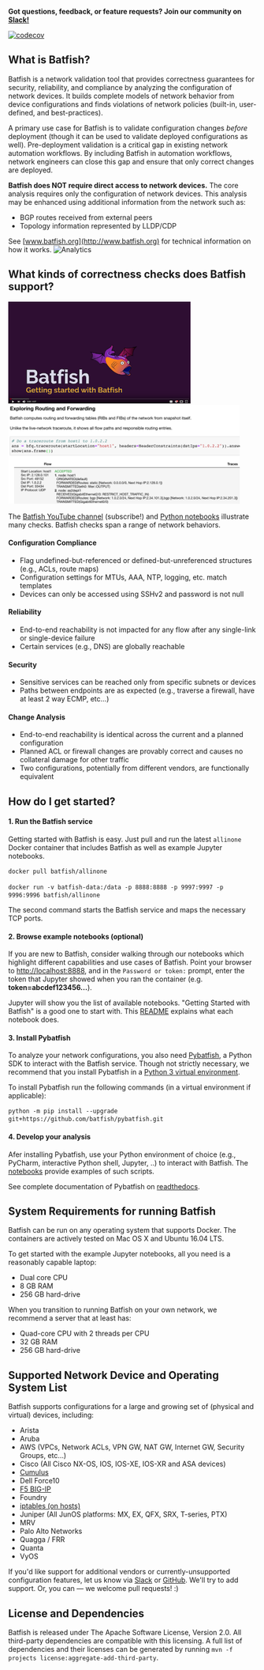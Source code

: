 
**Got questions, feedback, or feature requests? Join our community on [Slack!](https://join.slack.com/t/batfish-org/shared_invite/enQtMzA0Nzg2OTAzNzQ1LTUxOTJlY2YyNTVlNGQ3MTJkOTIwZTU2YjY3YzRjZWFiYzE4ODE5ODZiNjA4NGI5NTJhZmU2ZTllOTMwZDhjMzA)**

[![codecov](https://codecov.io/gh/batfish/batfish/branch/master/graph/badge.svg)](https://codecov.io/gh/batfish/batfish)

## What is Batfish?

Batfish is a network validation tool that provides correctness guarantees for security, reliability, and compliance by analyzing the configuration of network devices. It builds complete models of network behavior from device configurations and finds violations of network policies (built-in, user-defined, and best-practices).

A primary use case for Batfish is to validate configuration changes *before* deployment (though it can be used to validate deployed configurations as well). Pre-deployment validation is a critical gap in existing network automation workflows. By including Batfish in automation workflows, network engineers can close this gap and ensure that only correct changes are deployed.

**Batfish does NOT require direct access to network devices.** The core analysis requires only the configuration of network devices. This analysis may be enhanced using additional information from the network such as:
* BGP routes received from external peers
* Topology information represented by LLDP/CDP

See [www.batfish.org](http://www.batfish.org) for technical information on how it works. ![Analytics](https://ga-beacon.appspot.com/UA-100596389-3/open-source/batfish?pixel&useReferer)

## What kinds of correctness checks does Batfish support?

[<img src=batfish_video.png width=370>](https://www.youtube.com/channel/UCA-OUW_3IOt9U_s60KvmJYA/videos)
[<img src=batfish_notebook.png width=470>](https://github.com/batfish/pybatfish/tree/master/jupyter_notebooks)

The [Batfish YouTube channel](https://www.youtube.com/channel/UCA-OUW_3IOt9U_s60KvmJYA/videos) (subscribe!) and [Python notebooks](https://github.com/batfish/pybatfish/tree/master/jupyter_notebooks) illustrate many checks. Batfish checks span a range of network behaviors.
#### Configuration Compliance
* Flag undefined-but-referenced or defined-but-unreferenced structures (e.g., ACLs, route maps)
* Configuration settings for MTUs, AAA, NTP, logging, etc. match templates
* Devices can only be accessed using SSHv2 and password is not null
#### Reliability
* End-to-end reachability is not impacted for any flow after any single-link or single-device failure
* Certain services (e.g., DNS) are globally reachable
#### Security
* Sensitive services can be reached only from specific subnets or devices
* Paths between endpoints are as expected (e.g., traverse a firewall, have at least 2 way ECMP, etc...)
#### Change Analysis
* End-to-end reachability is identical across the current and a planned configuration
* Planned ACL or firewall changes are provably correct and causes no collateral damage for other traffic
* Two configurations, potentially from different vendors, are functionally equivalent



## How do I get started?

#### 1. Run the Batfish service
Getting started with Batfish is easy. Just pull and run the latest `allinone` Docker container that includes Batfish as well as example Jupyter notebooks. 

    docker pull batfish/allinone
   
    docker run -v batfish-data:/data -p 8888:8888 -p 9997:9997 -p 9996:9996 batfish/allinone

The second command starts the Batfish service and maps the necessary TCP ports. 

#### 2. Browse example notebooks (optional)

If you are new to Batfish, consider walking through our notebooks which highlight different capabilities and use cases of Batfish. Point your browser to [http://localhost:8888](http://localhost:8888), and in the `Password or token:` prompt, enter the token that Jupyter showed when you ran the container (e.g. **token=abcdef123456...**). 

Jupyter will show you the list of available notebooks. "Getting Started with Batfish" is a good one to start with. This [README](https://github.com/batfish/pybatfish/tree/master/jupyter_notebooks) explains what each notebook does. 


#### 3. Install Pybatfish

To analyze your network configurations, you also need [Pybatfish](https://www.github.com/batfish/pybatfish), a Python SDK to interact with the Batfish service. Though not strictly necessary, we recommend that you install Pybatfish in a [Python 3 virtual environment](https://docs.python.org/3/library/venv.html). 

To install Pybatfish run the following commands (in a virtual environment if applicable):

    python -m pip install --upgrade git+https://github.com/batfish/pybatfish.git

#### 4. Develop your analysis 

Afer installing Pybatfish, use your Python environment of choice (e.g., PyCharm, interactive Python shell, Jupyter, ..) to interact with Batfish. The [notebooks](https://github.com/batfish/pybatfish/tree/master/jupyter_notebooks) provide examples of such scripts. 

See complete documentation of Pybatfish on [readthedocs](https://pybatfish.readthedocs.io/en/latest/quickstart.html).


## System Requirements for running Batfish

Batfish can be run on any operating system that supports Docker. The containers are actively tested on Mac OS X and Ubuntu 16.04 LTS.

To get started with the example Jupyter notebooks, all you need is a reasonably capable laptop:

* Dual core CPU
* 8 GB RAM
* 256 GB hard-drive

When you transition to running Batfish on your own network, we recommend a server that at least has:

* Quad-core CPU with 2 threads per CPU
* 32 GB RAM
* 256 GB hard-drive


## Supported Network Device and Operating System List

Batfish supports configurations for a large and growing set of (physical and virtual) devices, including:

* Arista
* Aruba
* AWS (VPCs, Network ACLs, VPN GW, NAT GW, Internet GW, Security Groups, etc…)
* Cisco (All Cisco NX-OS, IOS, IOS-XE, IOS-XR and ASA devices)
* [Cumulus](https://github.com/batfish/batfish/wiki/Packaging-snapshots-for-analysis#format-for-cumulus-configuration-files)
* Dell Force10
* [F5 BIG-IP](https://github.com/batfish/batfish/wiki/Packaging-snapshots-for-analysis#format-for-f5-big-ip-configuration-files)
* Foundry
* [iptables (on hosts)](https://github.com/batfish/batfish/wiki/Packaging-snapshots-for-analysis#format-for-host-json-files)
* Juniper (All JunOS platforms: MX, EX, QFX, SRX, T-series, PTX)
* MRV
* Palo Alto Networks
* Quagga / FRR
* Quanta
* VyOS

If you'd like support for additional vendors or currently-unsupported configuration features, let us know via [Slack](https://join.slack.com/t/batfish-org/shared_invite/enQtMzA0Nzg2OTAzNzQ1LTUxOTJlY2YyNTVlNGQ3MTJkOTIwZTU2YjY3YzRjZWFiYzE4ODE5ODZiNjA4NGI5NTJhZmU2ZTllOTMwZDhjMzA) or [GitHub](https://github.com/batfish/batfish/issues/new). We'll try to add support. Or, you can &mdash; we welcome pull requests! :)

## License and Dependencies

Batfish is released under The Apache Software License, Version 2.0. All
third-party dependencies are compatible with this licensing. A full list of
dependencies and their licenses can be generated by running
`mvn -f projects license:aggregate-add-third-party`.
